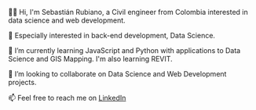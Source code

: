 👋🏽 Hi, I'm Sebastián Rubiano, a Civil engineer from Colombia interested in data science and web development.

👀 Especially interested in back-end development, Data Science.

🌱 I’m currently learning JavaScript and Python with applications to Data Science and GIS Mapping. I'm also learning REVIT.

💞️ I’m looking to collaborate on Data Science and Web Development projects.

📫 Feel free to reach me on [LinkedIn](https://www.linkedin.com/in/jsrubianoj/)

